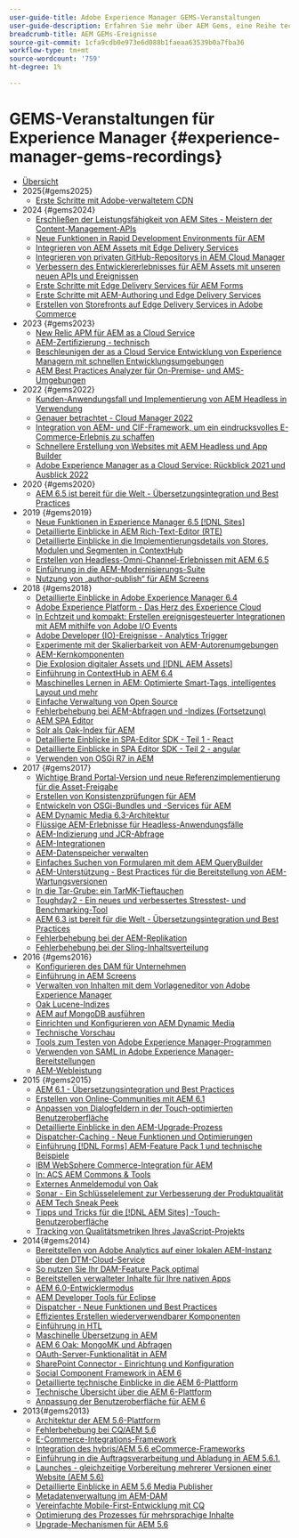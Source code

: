 ```yaml
---
user-guide-title: Adobe Experience Manager GEMS-Veranstaltungen
user-guide-description: Erfahren Sie mehr über AEM Gems, eine Reihe technischer Vertiefungen durch Adobe Experience Manager-Experten.
breadcrumb-title: AEM GEMs-Ereignisse
source-git-commit: 1cfa9cdb0e973e6d088b1faeaa63539b0a7fba36
workflow-type: tm+mt
source-wordcount: '759'
ht-degree: 1%

---
```



# GEMS-Veranstaltungen für Experience Manager {#experience-manager-gems-recordings}

+ [Übersicht](overview.md)
+ 2025{#gems2025}
   + [Erste Schritte mit Adobe-verwaltetem CDN](gems2025/getting-started-adobe-managed-cdn.md)
+ 2024 {#gems2024}
   + [Erschließen der Leistungsfähigkeit von AEM Sites - Meistern der Content-Management-APIs](gems2024/content-management-apis.md)
   + [Neue Funktionen in Rapid Development Environments für AEM](gems2024/rapid-development-environment-news.md)
   + [Integrieren von AEM Assets mit Edge Delivery Services](gems2024/edge-delivery-for-aem-assets.md)
   + [Integrieren von privaten GitHub-Repositorys in AEM Cloud Manager](gems2024/private-github-for-aem-cloud-manager.md)
   + [Verbessern des Entwicklererlebnisses für AEM Assets mit unseren neuen APIs und Ereignissen](gems2024/improving-dev-experience-for-aem-assets-with-new-apis-and-events.md)
   + [Erste Schritte mit Edge Delivery Services für AEM Forms](gems2024/edge-delivery-for-aem-forms.md)
   + [Erste Schritte mit AEM-Authoring und Edge Delivery Services ](/help/experience-manager-gems/gems2024/aem-authoring-and-edge-delivery.md)
   + [Erstellen von Storefronts auf Edge Delivery Services in Adobe Commerce](/help/experience-manager-gems/gems2024/storefronts-on-edge-delivery-with-adobe-commerce.md)
+ 2023 {#gems2023}
   + [New Relic APM für AEM as a Cloud Service](gems2023/newrelic-apm-for-aem-cloud-service.md)
   + [AEM-Zertifizierung - technisch](gems2023/aem-certification-technical.md)
   + [Beschleunigen der as a Cloud Service Entwicklung von Experience Managern mit schnellen Entwicklungsumgebungen](/help/experience-manager-gems/gems2023/rapid-development-environments.md)
   + [AEM Best Practices Analyzer für On-Premise- und AMS-Umgebungen](gems2023/aem-best-practices-analyzer.md)
+ 2022 {#gems2022}
   + [Kunden-Anwendungsfall und Implementierung von AEM Headless in Verwendung](gems2022/customer-use-case-and-implementation-of-aem-headless-in-use.md)
   + [Genauer betrachtet - Cloud Manager 2022](gems2022/looking-under-the-hood-cloud-manager-2022.md)
   + [Integration von AEM- und CIF-Framework, um ein eindrucksvolles E-Commerce-Erlebnis zu schaffen](gems2022/aem-and-cif-framework-integration.md)
   + [Schnellere Erstellung von Websites mit AEM Headless und App Builder](gems2022/build-sites-faster-with-headless-and-appbuilder.md)
   + [Adobe Experience Manager as a Cloud Service: Rückblick 2021 und Ausblick 2022](gems2022/aemcloudservice-2021-review-and-outlook.md)
+ 2020 {#gems2020}
   + [AEM 6.5 ist bereit für die Welt - Übersetzungsintegration und Best Practices](gems2020/aem65-readyfortheworld-translationintegration-bestpractices.md)
+ 2019 {#gems2019}
   + [Neue Funktionen in Experience Manager 6.5 [!DNL Sites]](gems2019/adobe-experience-manager-6-5-sites-whats-new.md)
   + [Detaillierte Einblicke in AEM Rich-Text-Editor (RTE)](gems2019/aem-rich-text-editor-rte-deep-dive1.md)
   + [Detaillierte Einblicke in die Implementierungsdetails von Stores, Modulen und Segmenten in ContextHub](gems2019/contexthub-deep-dive.md)
   + [Erstellen von Headless-Omni-Channel-Erlebnissen mit AEM 6.5](gems2019/creating-headless-omnichannel-experiences-with-aem-65.md)
   + [Einführung in die AEM-Modernisierungs-Suite](gems2019/introducing-the-aem-modernization-suite.md)
   + [Nutzung von „author-publish“ für AEM Screens](gems2019/leveraging-author-publish-for-aem-screens.md)
+ 2018 {#gems2018}
   + [Detaillierte Einblicke in Adobe Experience Manager 6.4](gems2018/aem-6-4-technical-sneak-peek.md)
   + [Adobe Experience Platform - Das Herz des Experience Cloud](gems2018/aem-acp.md)
   + [In Echtzeit und kompakt: Erstellen ereignisgesteuerter Integrationen mit AEM mithilfe von Adobe I/O Events](gems2018/aem-adobe-io.md)
   + [Adobe Developer (IO)-Ereignisse - Analytics Trigger](gems2018/aem-analytics-triggers.md)
   + [Experimente mit der Skalierbarkeit von AEM-Autorenumgebungen](gems2018/aem-author-scalability1.md)
   + [AEM-Kernkomponenten](gems2018/aem-core-components.md)
   + [Die Explosion digitaler Assets und  [!DNL AEM Assets]](gems2018/aem-digital-asset-explosion.md)
   + [Einführung in ContextHub in AEM 6.4](gems2018/aem-intro-to-contexthub.md)
   + [Maschinelles Lernen in AEM: Optimierte Smart-Tags, intelligentes Layout und mehr](gems2018/aem-machine-learning.md)
   + [Einfache Verwaltung von Open Source](gems2018/aem-maintaining-open-source.md)
   + [Fehlerbehebung bei AEM-Abfragen und -Indizes (Fortsetzung)](gems2018/aem-query-and-index-troubleshooting2.md)
   + [AEM SPA Editor](gems2018/aem-spa-editor.md)
   + [Solr als Oak-Index für AEM](gems2018/solr-as-an-oak-index-for-aem.md)
   + [Detaillierte Einblicke in SPA-Editor SDK - Teil 1 - React](gems2018/spa-editor-sdk-deep-dive-react.md)
   + [Detaillierte Einblicke in SPA Editor SDK - Teil 2 - angular](gems2018/spa-editor-sdk-deep-dive-angular.md)
   + [Verwenden von OSGi R7 in AEM](gems2018/using-osgi-r7-in-aem.md)
+ 2017 {#gems2017}
   + [Wichtige Brand Portal-Version und neue Referenzimplementierung für die Asset-Freigabe](gems2017/aem-brand-portal.md)
   + [Erstellen von Konsistenzprüfungen für AEM](gems2017/aem-building-health-checks-for-aem.md)
   + [Entwickeln von OSGi-Bundles und -Services für AEM](gems2017/aem-developing-osgi-bundles-services-for-aem.md)
   + [AEM Dynamic Media 6.3-Architektur](gems2017/aem-dynamic-media-architecture.md)
   + [Flüssige AEM-Erlebnisse für Headless-Anwendungsfälle](gems2017/aem-headless-usecases.md)
   + [AEM-Indizierung und JCR-Abfrage](gems2017/aem-indexing-jcr-query.md)
   + [AEM-Integrationen](gems2017/aem-integrations.md)
   + [AEM-Datenspeicher verwalten](gems2017/aem-managing-aem-datastore.md)
   + [Einfaches Suchen von Formularen mit dem AEM QueryBuilder](gems2017/aem-search-forms-using-querybuilder.md)
   + [AEM-Unterstützung - Best Practices für die Bereitstellung von AEM-Wartungsversionen](gems2017/aem-sustenance-best-practices-deploying-maintenance-releases.md)
   + [In die Tar-Grube: ein TarMK-Tieftauchen](gems2017/aem-tarmk-deepdive.md)
   + [Toughday2 - Ein neues und verbessertes Stresstest- und Benchmarking-Tool](gems2017/aem-toughday2-stress-testing-benchmarking-tool.md)
   + [AEM 6.3 ist bereit für die Welt - Übersetzungsintegration und Best Practices](gems2017/aem-translation-best-practices.md)
   + [Fehlerbehebung bei der AEM-Replikation](gems2017/aem-troubleshooting-aem-replication.md)
   + [Fehlerbehebung bei der Sling-Inhaltsverteilung](gems2017/aem-troubleshooting-sling.md)
+ 2016 {#gems2016}
   + [Konfigurieren des DAM für Unternehmen](gems2016/aem-configuring-dam-for-enterprise.md)
   + [Einführung in AEM Screens](gems2016/aem-introduction-to-aem-screens.md)
   + [Verwalten von Inhalten mit dem Vorlageneditor von Adobe Experience Manager](gems2016/aem-managing-content-with-template-editor.md)
   + [Oak Lucene-Indizes](gems2016/aem-oak-lucene-indexes.md)
   + [AEM auf MongoDB ausführen](gems2016/aem-running-aem-on-mongodb.md)
   + [Einrichten und Konfigurieren von AEM Dynamic Media](gems2016/aem-setup-and-configure-aem-dynamic-media.md)
   + [Technische Vorschau](gems2016/aem-technical-sneak-peek.md)
   + [Tools zum Testen von Adobe Experience Manager-Programmen](gems2016/aem-testing-tools-for-aem-apps.md)
   + [Verwenden von SAML in Adobe Experience Manager-Bereitstellungen](gems2016/aem-utilizing-saml-in-aem-deployments.md)
   + [AEM-Webleistung](gems2016/aem-web-performance.md)
+ 2015 {#gems2015}
   + [AEM 6.1 - Übersetzungsintegration und Best Practices](gems2015/aem-6-1-translation-integration-and-best-practices.md)
   + [Erstellen von Online-Communities mit AEM 6.1](gems2015/aem-creating-online-communities-with-aem-6-1.md)
   + [Anpassen von Dialogfeldern in der Touch-optimierten Benutzeroberfläche](gems2015/aem-customizing-dialog-fields-in-touch-ui.md)
   + [Detaillierte Einblicke in den AEM-Upgrade-Prozess](gems2015/aem-deep-dive-into-aem-upgrade-process.md)
   + [Dispatcher-Caching - Neue Funktionen und Optimierungen](gems2015/aem-dispatcher-caching-new-features-and-optimizations.md)
   + [Einführung  [!DNL Forms]  AEM-Feature Pack 1 und technische Beispiele](gems2015/aem-forms-feature-pack-1-introduction-and-technical-samples.md)
   + [IBM WebSphere Commerce-Integration für AEM](gems2015/aem-ibm-websphere-commerce-integration-for-aem.md)
   + [In: ACS AEM Commons &amp; Tools](gems2015/aem-inside-acs-aem-commons-and-tools.md)
   + [Externes Anmeldemodul von Oak](gems2015/aem-oak-external-login-module-authenticating-with-ldap-and-beyond.md)
   + [Sonar - Ein Schlüsselelement zur Verbesserung der Produktqualität](gems2015/aem-sonar-a-key-element-to-improve-product-quality.md)
   + [AEM Tech Sneak Peek](gems2015/aem-tech-sneak-peek.md)
   + [Tipps und Tricks für die  [!DNL AEM Sites] -Touch-Benutzeroberfläche](gems2015/aem-tips-and-tricks-for-aem-sites-touch-ui.md)
   + [Tracking von Qualitätsmetriken Ihres JavaScript-Projekts](gems2015/aem-track-quality-metrics-of-your-javascript-project.md)
+ 2014{#gems2014}
   + [Bereitstellen von Adobe Analytics auf einer lokalen AEM-Instanz über den DTM-Cloud-Service](gems2014/aem-adobe-analytics-dynamic-tag-management.md)
   + [So nutzen Sie Ihr DAM-Feature Pack optimal](gems2014/aem-dam-feature-pack.md)
   + [Bereitstellen verwalteter Inhalte für Ihre nativen Apps](gems2014/aem-delivering-managed-content-to-your-native-apps.md)
   + [AEM 6.0-Entwicklermodus](gems2014/aem-developer-mode.md)
   + [AEM Developer Tools für Eclipse](gems2014/aem-developer-tools-for-eclipse.md)
   + [Dispatcher - Neue Funktionen und Best Practices](gems2014/aem-dispatcher.md)
   + [Effizientes Erstellen wiederverwendbarer Komponenten](gems2014/aem-efficiently-build-reusable-components.md)
   + [Einführung in HTL](gems2014/aem-introduction-to-htl.md)
   + [Maschinelle Übersetzung in AEM](gems2014/aem-machine-translation-in-aem.md)
   + [AEM 6 Oak: MongoMK und Abfragen](gems2014/aem-oak-mongomk-and-queries.md)
   + [OAuth-Server-Funktionalität in AEM](gems2014/aem-oauth-server-functionality-in-aem.md)
   + [SharePoint Connector - Einrichtung und Konfiguration](gems2014/aem-sharepoint-connector-setup-and-configuration.md)
   + [Social Component Framework in AEM 6](gems2014/aem-social-component-framework-in-aem-6.md)
   + [Detaillierte technische Einblicke in die AEM 6-Plattform](gems2014/aem-technical-deep-dive-into-the-aem-6-platform.md)
   + [Technische Übersicht über die AEM 6-Plattform](gems2014/aem-technical-overview-of-the-aem-6-platform.md)
   + [Anpassung der Benutzeroberfläche für AEM 6](gems2014/aem-user-interface-customization-for-aem6.md)
+ 2013{#gems2013}
   + [Architektur der AEM 5.6-Plattform](gems2013/aem-architecture-of-the-aem-5-6-platform.md)
   + [Fehlerbehebung bei CQ/AEM 5.6](gems2013/aem-cq-aem-5-6-troubleshooting.md)
   + [E-Commerce-Integrations-Framework](gems2013/aem-ecommerce-integration-framework.md)
   + [Integration des hybris/AEM 5.6 eCommerce-Frameworks](gems2013/aem-hybris-ecommerce-framework-integration.md)
   + [Einführung in die Auftragsverarbeitung und Abladung in AEM 5.6.1.](gems2013/aem-job-handling-and-offloading.md)
   + [Launches - gleichzeitige Vorbereitung mehrerer Versionen einer Website (AEM 5.6)](gems2013/aem-launches.md)
   + [Detaillierte Einblicke in AEM 5.6 Media Publisher](gems2013/aem-media-publisher-deep-dive.md)
   + [Metadatenverwaltung im AEM-DAM](gems2013/aem-metadata-management-in-aem-dam.md)
   + [Vereinfachte Mobile-First-Entwicklung mit CQ](gems2013/aem-mobile-first-development-with-cq-made-easy.md)
   + [Optimierung des Prozesses für mehrsprachige Inhalte](gems2013/aem-streamlining-multilingual-content-process.md)
   + [Upgrade-Mechanismen für AEM 5.6](gems2013/aem-upgrade-mechanisms.md)

<!--
+ [Archive] {#archive}
    + [AEM 6 Oak: MongoMK and Queries](archive/aem-oak-mongomk-and-queries.md)
    + [Search forms made easy with the AEM querybuilder](archive/aem-search-forms-using-querybuilder.md)
    + [Deep Dive on implementation details of stores, modules and segments in ContextHub](archive/contexthub-deep-dive.md)
    + [AEM Web Performance](archive/aem-web-performance.md)
    + [AEM Query and Index Troubleshooting](archive/aem-query-and-index-troubleshooting.md)
    + [User Interface Customization for AEM 6](archive/aem-user-interface-customization-for-aem6.md)
    + [Technical Sneak Peek](archive/aem-technical-sneak-peek.md)
    + [Customizing Dialog Fields in Touch UI](archive/aem-customizing-dialog-fields-in-touch-ui.md)
    + [Building Health Checks for AEM](archive/aem-building-health-checks-for-aem.md)
    + [Running AEM on MongoDB](archive/aem-running-aem-on-mongodb.md)
    + [AEM 5.6 Media Publisher Deep Dive ](archive/aem-media-publisher-deep-dive.md)
    + [AEM Fluid Experiences for headless usecases](archive/aem-headless-usecases.md)
    + [The Digital Asset Explosion & AEM Assets](archive/aem-digital-asset-explosion.md)
    + [Introduction of Job Handling and Offloading in AEM 5.6.1. ](archive/aem-job-handling-and-offloading.md)
    + [Technical Overview of the AEM 6 Platform](archive/aem-technical-overview-of-the-aem-6-platform.md)
    + [Launches: concurrent preparation of multiple versions of a website (AEM 5.6) ](archive/aem-launches.md)
    + [Efficiently Build Reusable Components](archive/aem-efficiently-build-reusable-components.md)
    + [AEM Integrations - a solid foundation goes a long way](archive/aem-integrations.md)
    + [Dispatcher - New features and best practices](archive/aem-dispatcher.md)
    + [Adobe Experience Manager 6.5 Sites - What's New](archive/adobe-experience-manager-6-5-sites-whats-new.md)
    + [Oak's External Login Module - Authenticating with LDAP and Beyond](archive/aem-oak-external-login-module-authenticating-with-ldap-and-beyond.md)
    + [Troubleshooting AEM Replication](archive/aem-troubleshooting-aem-replication.md)
    + [Metadata Management in AEM DAM](archive/aem-metadata-management-in-aem-dam.md)
    + [AEM 6.5 Ready for the World - Translation Integration & Best Practices](archive/aem65-readyfortheworld-translationintegration-bestpractices.md)
    + [hybris/AEM 5.6 eCommerce framework integration](archive/aem-hybris-ecommerce-framework-integration.md)
    + [How to deploy Adobe Analytics on a local AEM instance by using the Dynamic Tag Management cloud service](archive/aem-adobe-analytics-dynamic-tag-management.md)
    + [eCommerce Integration Framework ](archive/aem-ecommerce-integration-framework.md)
    + [Real-time and lightweight: build event-driven integrations with AEM using Adobe I/O Events](archive/aem-adobe-io.md)
    + [AEM Tech Sneak Peek](archive/aem-tech-sneak-peek.md)
    + [AEM Rich Text Editor (RTE) Deep Dive](archive/aem-rich-text-editor-rte-deep-dive1.md)
    + [Deep dive into AEM upgrade process](archive/aem-deep-dive-into-aem-upgrade-process.md)
    + [AEM SPA Editor](archive/aem-spa-editor.md)
    + [MSM and Translation: Best Practices ](archive/aem-msm-and-translation-best-practices.md)
    + [AEM Indexing and JCR Query](archive/aem-indexing-jcr-query.md)
    + [IBM WebSphere Commerce Integration for AEM](archive/aem-ibm-websphere-commerce-integration-for-aem.md)
    + [Setup and Configure AEM Dynamic Media](archive/aem-setup-and-configure-aem-dynamic-media.md)
    + [Leveraging author-publish for AEM Screens](archive/leveraging-author-publish-for-aem-screens.md)
    + [Experiments in AEM Author Scalability](archive/aem-author-scalability1.md)
    + [Introduction to AEM Screens](archive/aem-introduction-to-aem-screens.md)
    + [Creating Headless Omnichannel Experiences with AEM 6.5](archive/creating-headless-omnichannel-experiences-with-aem-65.md)
    + [Developing OSGi Bundles and Services for AEM](archive/aem-developing-osgi-bundles-services-for-aem.md)
    + [Technical Deep Dive into the AEM 6 Platform](archive/aem-technical-deep-dive-into-the-aem-6-platform.md)
    + [Adobe Experience Platform - The Heart of Experience Cloud](archive/aem-acp.md)
    + [Social Component Framework in AEM 6](archive/aem-social-component-framework-in-aem-6.md)
    + [Mobile-First Development with CQ Made Easy](archive/aem-mobile-first-development-with-cq-made-easy.md)
    + [AEM Core Components](archive/aem-core-components.md)
    + [AEM SPA Editor](archive/jcr-aem-spa-editor.md)
    + [Major Brand Portal Release and new reference implementation for Asset Share](archive/aem-brand-portal.md)
    + [Utilizing SAML in Adobe Experience Manager deployments](archive/aem-utilizing-saml-in-aem-deployments.md)
    + [AEM 6.0 Developer Mode](archive/aem-developer-mode.md)
    + [AEM [!DNL Forms] Feature Pack 1 introduction and technical samples](archive/aem-forms-feature-pack-1-introduction-and-technical-samples.md)
    + [CQ/AEM 5.6 Troubleshooting](archive/aem-cq-aem-5-6-troubleshooting.md)
    + [AEM Dynamic Media 6.3 Architecture](archive/aem-dynamic-media-architecture.md)
    + [Inside ACS AEM Commons & Tools](archive/aem-inside-acs-aem-commons-and-tools.md)
    + [Creating online Communities with AEM 6.1](archive/aem-creating-online-communities-with-aem-6-1.md)
    + [OAuth Server functionality in AEM - Embrace Federation and unleash your REST APIs!](archive/aem-oauth-server-functionality-in-aem.md)
    + [Into the tar pit: a TarMK deep dive](archive/aem-tarmk-deepdive.md)
    + [Oak Lucene Indexes](archive/aem-oak-lucene-indexes.md)
    + [AEM Developer Tools for Eclipse](archive/aem-developer-tools-for-eclipse.md)
    + [Solr as an Oak index for AEM](archive/solr-as-an-oak-index-for-aem1.md)
    + [Toughday2 - A new and improved stress testing and benchmarking tool](archive/aem-toughday2-stress-testing-benchmarking-tool.md)
    + [Introduction to ContextHub in AEM 6.4](archive/aem-intro-to-contexthub.md)
    + [Configuring the DAM for Enterprise](archive/aem-configuring-dam-for-enterprise.md)
    + [Managing AEM DataStore](archive/aem-managing-aem-datastore.md)
    + [AEM Sustenance - Best Practices for deploying AEM Maintenance Releases](archive/aem-sustenance-best-practices-deploying-maintenance-releases.md)
    + [Maintaining Open Source While Maintaining Your Sanity](archive/aem-maintaining-open-source.md)
    + [SPA Editor SDK Deep Dive - Part 1 - React ](archive/spa-editor-sdk-deep-dive-react.md)
    + [Tools to use for testing Adobe Experience Manager applications](archive/aem-testing-tools-for-aem-apps.md)
    + [Machine Learning in AEM: Enhanced Smart Tags, Smart Layout and more](archive/aem-machine-learning.md)
    + [Tips and tricks for AEM Sites Touch UI](archive/aem-tips-and-tricks-for-aem-sites-touch-ui.md)
    + [Dispatcher Caching - New Features and Optimizations](archive/aem-dispatcher-caching-new-features-and-optimizations.md)
    + [How to get the most out of your DAM Feature Pack](archive/aem-dam-feature-pack.md)
    + [Troubleshooting Sling Content Distribution](archive/aem-troubleshooting-sling.md)
    + [Introduction to HTL](archive/aem-introduction-to-htl.md)
    + [Delivering Managed Content to your Native Apps](archive/aem-delivering-managed-content-to-your-native-apps.md)
    + [SharePoint Connector - Setup and Configuration](archive/aem-sharepoint-connector-setup-and-configuration.md)
    + [AEM 6.1 Translation Integration & Best Practices](archive/aem-6-1-translation-integration-and-best-practices.md)
    + [Managing your content with the template editor of Adobe Experience Manager](archive/aem-managing-content-with-template-editor.md)
    + [SPA Editor SDK Deep Dive - Part 2 - Angular](archive/spa-editor-sdk-deep-dive-angular.md)
    + [Sonar - A key element to improve product quality](archive/aem-sonar-a-key-element-to-improve-product-quality.md)
    + [AEM 6.3 Ready for the World - Translation Integration & Best Practices](archive/aem-translation-best-practices.md)
    + [AEM 5.6 upgrade mechanisms ](archive/aem-upgrade-mechanisms.md)
    + [Track quality metrics of your Javascript project](archive/aem-track-quality-metrics-of-your-javascript-project.md)
    + [Streamlining multilingual content process](archive/aem-streamlining-multilingual-content-process.md)
    + [Deep Dive into Adobe Experience Manager 6.4](archive/aem-6-4-technical-sneak-peek.md)
    + [Machine Translation in AEM](archive/aem-machine-translation-in-aem.md)
    + [Using OSGi R7 in AEM](archive/using-osgi-r7-in-aem.md)
    + [Architecture of the AEM 5.6 Platform](archive/aem-architecture-of-the-aem-5-6-platform.md)
    + [Adobe I/O Events - Analytics Triggers](archive/aem-analytics-triggers.md)
    + [Introducing the AEM Modernization Suite](archive/introducing-the-aem-modernization-suite.md)
    + [AEM Query and Index Troubleshooting](archive/aem-query-and-index-troubleshooting2.md)
-->
